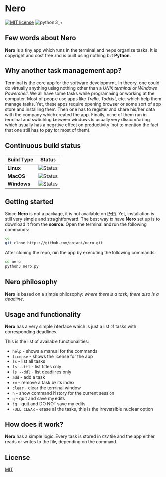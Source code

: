 # Nero
[![MIT license](https://img.shields.io/badge/License-MIT-blue.svg)](https://github.com/oniani/Nero/blob/master/LICENSE/)
![python 3_+](https://img.shields.io/badge/Python-3+-green.svg)

## Few words about Nero
**Nero** is a tiny app which runs in the terminal and helps organize tasks. It is copyright and cost free and is built using nothing but **Python**.

## Why another task management app?
Terminal is the core app for the software development. In theory, one could do virtually anything using nothing other than a *UNIX terminal* or *Windows Powershell*. We all have some tasks while programming or working at the computer. Most of people use apps like *Trello*, *Todoist*, etc. which help them manage tasks. Yet, these apps require opening browser or some sort of app store and installing them. Then one has to register and share his/her data with the company which created the app. Finally, none of them run in terminal and switching between windows is usually very discomforting which usually has a negative effect on productivity (not to mention the fact that one still has to pay for most of them).

## Continuous build status
| Build Type      | Status |
| ---             | ---    |
| **Linux**       | ![Status](https://img.shields.io/teamcity/codebetter/bt428.svg) |
| **MacOS**       | ![Status](https://img.shields.io/teamcity/codebetter/bt428.svg) |
| **Windows**       | ![Status](https://img.shields.io/teamcity/codebetter/bt428.svg) |

## Getting started
Since **Nero** is not a package, it is not available on [PyPi](https://pypi.org/). Yet, installation is still very simple and straightforward. The best way to have **Nero** set up is to download it from the **source**. Open the terminal and run the following commands:

```sh
cd
git clone https://github.com/oniani/nero.git
```

After cloning the repo, run the app by executing the following commands:

```sh
cd nero
python3 nero.py
```

<!-- Optionally, set an alias for **Nero** by executing the following commands in the terminal:

```sh
echo "alias runnero='python3 ~/nero/nero.py'" >> ~/.bash_profile # .bashrc in Linux
source ~/.bash_profile # .bashrc in Linux
```

After having an alias and sourcing `.bash_profile` or `.bashrc` (depending on the os), type `nero` in the terminal and the app will start running no matter directory. -->

## Nero philosophy
**Nero** is based on a simple philosophy: *where there is a task, there also is a deadline*.

## Usage and functionality
**Nero** has a very simple interface which is just a list of tasks with corresponding deadlines.

This is the list of available functionalities:
- `help` - shows a manual for the commands
- `license` - shows the license for the app
- `ls` - list all tasks
- `ls --ttl` - list titles only
- `ls --ddl` - list deadlines only
- `add` - add a task
- `rm` - remove a task by its index
- `clear` - clear the terminal window
- `h` - show command history for the current session
- `q` - quit and save my edits
- `!q` - quit and DO NOT save my edits
- `FULL CLEAR` - erase all the tasks, this is the irreversible nuclear option

## How does it work?
**Nero** has a simple logic. Every task is stored in `CSV` file and the app either reads or writes to the file, depending on the command.

## License
[MIT](https://github.com/oniani/nero/blob/master/LICENSE)
